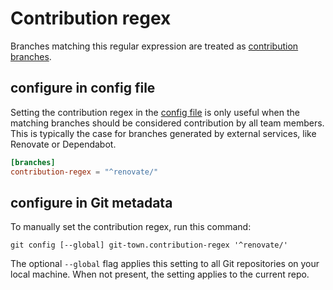 # Contribution regex

Branches matching this regular expression are treated as
[contribution branches](../branch-types.md#contribution-branches).

## configure in config file

Setting the contribution regex in the [config file](../configuration-file.md) is
only useful when the matching branches should be considered contribution by all
team members. This is typically the case for branches generated by external
services, like Renovate or Dependabot.

```toml
[branches]
contribution-regex = "^renovate/"
```

## configure in Git metadata

To manually set the contribution regex, run this command:

```wrap
git config [--global] git-town.contribution-regex '^renovate/'
```

The optional `--global` flag applies this setting to all Git repositories on
your local machine. When not present, the setting applies to the current repo.

